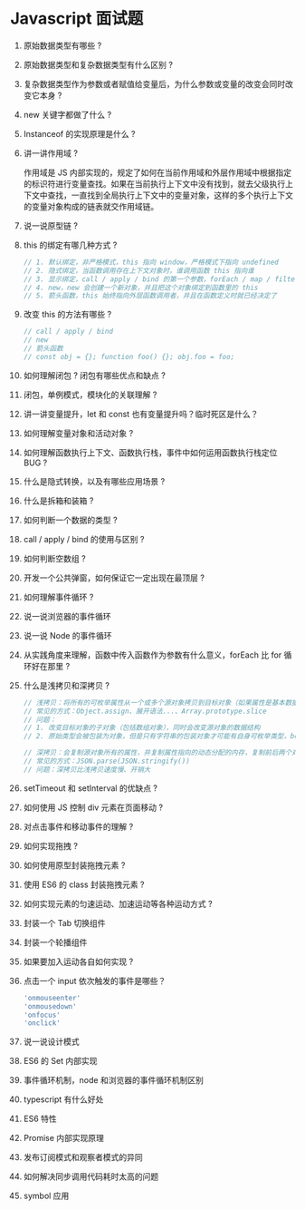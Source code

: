 # Javascript 面试题



1. 原始数据类型有哪些 ?

2. 原始数据类型和复杂数据类型有什么区别 ?

3. 复杂数据类型作为参数或者赋值给变量后，为什么参数或变量的改变会同时改变它本身 ?

4. new 关键字都做了什么 ?

5. Instanceof 的实现原理是什么 ?

6. 讲一讲作用域 ?

   作用域是 JS 内部实现的，规定了如何在当前作用域和外层作用域中根据指定的标识符进行变量查找。如果在当前执行上下文中没有找到，就去父级执行上下文中查找，一直找到全局执行上下文中的变量对象，这样的多个执行上下文的变量对象构成的链表就交作用域链。

7. 说一说原型链 ?

8. this 的绑定有哪几种方式 ?

   ```javascript
   // 1. 默认绑定，非严格模式，this 指向 window，严格模式下指向 undefined
   // 2. 隐式绑定，当函数调用存在上下文对象时，谁调用函数 this 指向谁
   // 3. 显示绑定，call / apply / bind 的第一个参数，forEach / map / filter 的第二个参数
   // 4. new，new 会创建一个新对象，并且把这个对象绑定到函数里的 this
   // 5. 箭头函数，this 始终指向外层函数调用者，并且在函数定义时就已经决定了
   ```

   

9. 改变 this 的方法有哪些 ?

   ```javascript
   // call / apply / bind
   // new
   // 箭头函数
   // const obj = {}; function foo() {}; obj.foo = foo;
   ```

   

10. 如何理解闭包 ? 闭包有哪些优点和缺点 ?

11. 闭包，单例模式，模块化的关联理解 ?

12. 讲一讲变量提升，let 和 const 也有变量提升吗？临时死区是什么？

13. 如何理解变量对象和活动对象 ?

14. 如何理解函数执行上下文、函数执行栈，事件中如何运用函数执行栈定位 BUG ?

15. 什么是隐式转换，以及有哪些应用场景 ?

16. 什么是拆箱和装箱 ?

17. 如何判断一个数据的类型 ?

19. call / apply / bind 的使用与区别 ?

20. 如何判断空数组 ?

22. 开发一个公共弹窗，如何保证它一定出现在最顶层 ?

23. 如何理解事件循环 ?

24. 说一说浏览器的事件循环

25. 说一说 Node 的事件循环

26. 从实践角度来理解，函数中传入函数作为参数有什么意义，forEach 比 for 循环好在那里 ?

27. 什么是浅拷贝和深拷贝 ?

    ```javascript
    // 浅拷贝：将所有的可枚举属性从一个或多个源对象拷贝到目标对象（如果属性是基本数据类型会拷贝基本类型的值，如果属性是引用数据类型则会拷贝引用地址），同时返回目标对象
    // 常见的方式：Object.assign、展开语法...、Array.prototype.slice
    // 问题：
    // 1. 改变目标对象的子对象（包括数组对象），同时会改变源对象的数据结构
    // 2. 原始类型会被包装为对象，但是只有字符串的包装对象才可能有自身可枚举类型，boolean/number/symbol 会被忽略
    
    // 深拷贝：会复制源对象所有的属性，并复制属性指向的动态分配的内存，复制前后两个对象互不影响
    // 常见的方式：JSON.parse(JSON.stringify())
    // 问题：深拷贝比浅拷贝速度慢、开销大
    ```

    

28. setTimeout 和 setInterval 的优缺点 ?

29. 如何使用 JS 控制 div 元素在页面移动 ?

30. 对点击事件和移动事件的理解 ?

31. 如何实现拖拽 ?

32. 如何使用原型封装拖拽元素 ?

33. 使用 ES6 的 class 封装拖拽元素 ?

34. 如何实现元素的匀速运动、加速运动等各种运动方式 ?

35. 封装一个 Tab 切换组件

36. 封装一个轮播组件

37. 如果要加入运动各自如何实现 ?

38. 点击一个 input 依次触发的事件是哪些？

    ```javascript
    'onmouseenter'
    'onmousedown'
    'onfocus'
    'onclick'
    ```

37. 说一说设计模式

38. ES6 的 Set 内部实现

39. 事件循环机制，node 和浏览器的事件循环机制区别

40. typescript 有什么好处

41. ES6 特性

42. Promise 内部实现原理

43. 发布订阅模式和观察者模式的异同

44. 如何解决同步调用代码耗时太高的问题

45. symbol 应用


